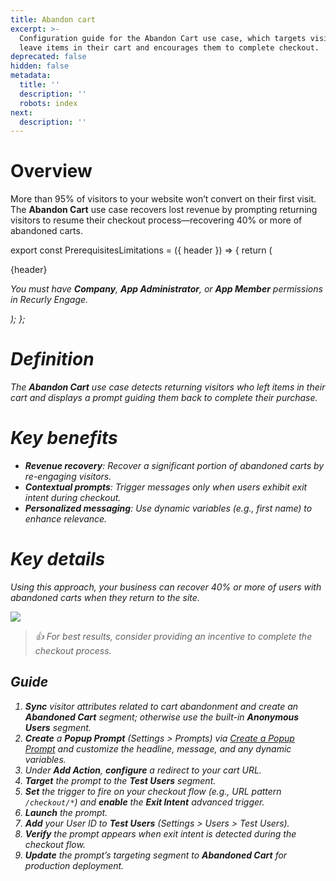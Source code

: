 ```yaml
---
title: Abandon cart
excerpt: >-
  Configuration guide for the Abandon Cart use case, which targets visitors who
  leave items in their cart and encourages them to complete checkout.
deprecated: false
hidden: false
metadata:
  title: ''
  description: ''
  robots: index
next:
  description: ''
---
```

# Overview

More than 95% of visitors to your website won’t convert on their first visit. The **Abandon Cart** use case recovers lost revenue by prompting returning visitors to resume their checkout process—recovering 40% or more of abandoned carts.

export const PrerequisitesLimitations = ({ header }) => {
  return (
    <div className="flex justify-start">
      <div className="rounded-md p-6 m-4 max-w-lg shadow-md border border-gray-300 dark:bg-gray-800 dark:border-gray-600">
        <p className="text-lg font-bold">{header}</p>
        <p>
          <i className="fa-solid fa-check mr-2" />
          You must have <strong>Company</strong>, <strong>App Administrator</strong>, or <strong>App Member</strong> permissions in Recurly Engage.
        </p>
      </div>
    </div>
  );
};

<PrerequisitesLimitations header="Prerequisites & limitations" />

# Definition

The **Abandon Cart** use case detects returning visitors who left items in their cart and displays a prompt guiding them back to complete their purchase.

# Key benefits

* **Revenue recovery**: Recover a significant portion of abandoned carts by re-engaging visitors.
* **Contextual prompts**: Trigger messages only when users exhibit exit intent during checkout.
* **Personalized messaging**: Use dynamic variables (e.g., first name) to enhance relevance.

# Key details

Using this approach, your business can recover 40% or more of users with abandoned carts when they return to the site.

<Image align="center" className="border" border={true} src="https://files.readme.io/50f04cb-Screenshot_2024-04-30_at_4.09.36_PM.png" />

> 👍 For best results, consider providing an incentive to complete the checkout process.

## Guide

1. **Sync** visitor attributes related to cart abandonment and create an **Abandoned Cart** segment; otherwise use the built-in **Anonymous Users** segment.
2. **Create** a **Popup Prompt** (Settings > Prompts) via [Create a Popup Prompt](create-a-pop-up) and customize the headline, message, and any dynamic variables.
3. Under **Add Action**, **configure** a redirect to your cart URL.
4. **Target** the prompt to the **Test Users** segment.
5. **Set** the trigger to fire on your checkout flow (e.g., URL pattern `/checkout/*`) and **enable** the **Exit Intent** advanced trigger.
6. **Launch** the prompt.
7. **Add** your User ID to **Test Users** (Settings > Users > Test Users).
8. **Verify** the prompt appears when exit intent is detected during the checkout flow.
9. **Update** the prompt’s targeting segment to **Abandoned Cart** for production deployment.